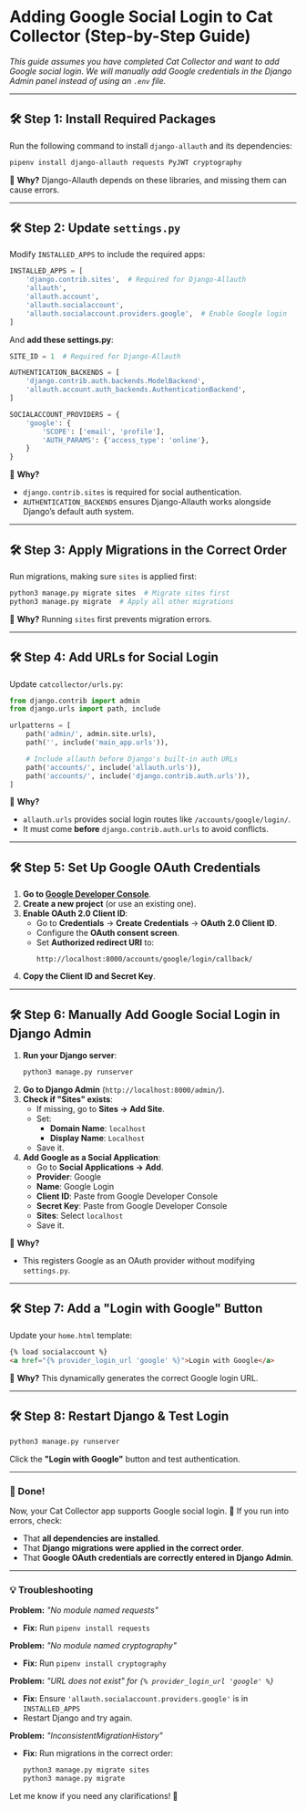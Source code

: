 # **Adding Google Social Login to Cat Collector (Step-by-Step Guide)**  

_This guide assumes you have completed Cat Collector and want to add Google social login. We will manually add Google credentials in the Django Admin panel instead of using an `.env` file._

---

## **🛠 Step 1: Install Required Packages**  
Run the following command to install `django-allauth` and its dependencies:

```sh
pipenv install django-allauth requests PyJWT cryptography
```

🔹 **Why?** Django-Allauth depends on these libraries, and missing them can cause errors.

---

## **🛠 Step 2: Update `settings.py`**
Modify `INSTALLED_APPS` to include the required apps:

```python
INSTALLED_APPS = [
    'django.contrib.sites',  # Required for Django-Allauth
    'allauth',
    'allauth.account',
    'allauth.socialaccount',
    'allauth.socialaccount.providers.google',  # Enable Google login
]
```
And **add these settings.py**:

```python
SITE_ID = 1  # Required for Django-Allauth

AUTHENTICATION_BACKENDS = [
    'django.contrib.auth.backends.ModelBackend',
    'allauth.account.auth_backends.AuthenticationBackend',
]

SOCIALACCOUNT_PROVIDERS = {
    'google': {
        'SCOPE': ['email', 'profile'],
        'AUTH_PARAMS': {'access_type': 'online'},
    }
}
```

🔹 **Why?**  
- `django.contrib.sites` is required for social authentication.
- `AUTHENTICATION_BACKENDS` ensures Django-Allauth works alongside Django’s default auth system.

---

## **🛠 Step 3: Apply Migrations in the Correct Order**
Run migrations, making sure `sites` is applied first:

```sh
python3 manage.py migrate sites  # Migrate sites first
python3 manage.py migrate  # Apply all other migrations
```

🔹 **Why?** Running `sites` first prevents migration errors.

---

## **🛠 Step 4: Add URLs for Social Login**  
Update `catcollector/urls.py`:

```python
from django.contrib import admin
from django.urls import path, include

urlpatterns = [
    path('admin/', admin.site.urls),
    path('', include('main_app.urls')),

    # Include allauth before Django's built-in auth URLs
    path('accounts/', include('allauth.urls')),
    path('accounts/', include('django.contrib.auth.urls')),
]
```

🔹 **Why?**  
- `allauth.urls` provides social login routes like `/accounts/google/login/`.  
- It must come **before** `django.contrib.auth.urls` to avoid conflicts.

---

## **🛠 Step 5: Set Up Google OAuth Credentials**
1. **Go to [Google Developer Console](https://console.developers.google.com/)**.  
2. **Create a new project** (or use an existing one).  
3. **Enable OAuth 2.0 Client ID**:
   - Go to **Credentials** → **Create Credentials** → **OAuth 2.0 Client ID**.
   - Configure the **OAuth consent screen**.
   - Set **Authorized redirect URI** to:
     ```
     http://localhost:8000/accounts/google/login/callback/
     ```
4. **Copy the Client ID and Secret Key**.

---

## **🛠 Step 6: Manually Add Google Social Login in Django Admin**
1. **Run your Django server**:
   ```sh
   python3 manage.py runserver
   ```
2. **Go to Django Admin** (`http://localhost:8000/admin/`).
3. **Check if "Sites" exists**:
   - If missing, go to **Sites → Add Site**.
   - Set:
     - **Domain Name**: `localhost`
     - **Display Name**: `Localhost`
   - Save it.
4. **Add Google as a Social Application**:
   - Go to **Social Applications → Add**.
   - **Provider**: Google
   - **Name**: Google Login
   - **Client ID**: Paste from Google Developer Console
   - **Secret Key**: Paste from Google Developer Console
   - **Sites**: Select `localhost`
   - Save it.

🔹 **Why?**  
- This registers Google as an OAuth provider without modifying `settings.py`.

---

## **🛠 Step 7: Add a "Login with Google" Button**
Update your `home.html` template:

```html
{% load socialaccount %}
<a href="{% provider_login_url 'google' %}">Login with Google</a>
```

🔹 **Why?** This dynamically generates the correct Google login URL.

---

## **🛠 Step 8: Restart Django & Test Login**
```sh
python3 manage.py runserver
```
Click the **"Login with Google"** button and test authentication.

---

### **🎯 Done!**
Now, your Cat Collector app supports Google social login. 🚀 If you run into errors, check:
- That **all dependencies are installed**.
- That **Django migrations were applied in the correct order**.
- That **Google OAuth credentials are correctly entered in Django Admin**.

---

### **💡 Troubleshooting**
**Problem:** _"No module named requests"_
- **Fix:** Run `pipenv install requests`  

**Problem:** _"No module named cryptography"_
- **Fix:** Run `pipenv install cryptography`  

**Problem:** _"URL does not exist" for `{% provider_login_url 'google' %}`_
- **Fix:** Ensure `'allauth.socialaccount.providers.google'` is in `INSTALLED_APPS`  
- Restart Django and try again.

**Problem:** _"InconsistentMigrationHistory"_
- **Fix:** Run migrations in the correct order:  
  ```sh
  python3 manage.py migrate sites
  python3 manage.py migrate
  ```

Let me know if you need any clarifications! 🚀
